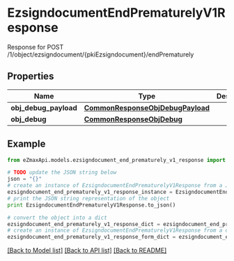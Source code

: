# EzsigndocumentEndPrematurelyV1Response

Response for POST /1/object/ezsigndocument/{pkiEzsigndocument}/endPrematurely

## Properties
Name | Type | Description | Notes
------------ | ------------- | ------------- | -------------
**obj_debug_payload** | [**CommonResponseObjDebugPayload**](CommonResponseObjDebugPayload.md) |  | 
**obj_debug** | [**CommonResponseObjDebug**](CommonResponseObjDebug.md) |  | [optional] 

## Example

```python
from eZmaxApi.models.ezsigndocument_end_prematurely_v1_response import EzsigndocumentEndPrematurelyV1Response

# TODO update the JSON string below
json = "{}"
# create an instance of EzsigndocumentEndPrematurelyV1Response from a JSON string
ezsigndocument_end_prematurely_v1_response_instance = EzsigndocumentEndPrematurelyV1Response.from_json(json)
# print the JSON string representation of the object
print EzsigndocumentEndPrematurelyV1Response.to_json()

# convert the object into a dict
ezsigndocument_end_prematurely_v1_response_dict = ezsigndocument_end_prematurely_v1_response_instance.to_dict()
# create an instance of EzsigndocumentEndPrematurelyV1Response from a dict
ezsigndocument_end_prematurely_v1_response_form_dict = ezsigndocument_end_prematurely_v1_response.from_dict(ezsigndocument_end_prematurely_v1_response_dict)
```
[[Back to Model list]](../README.md#documentation-for-models) [[Back to API list]](../README.md#documentation-for-api-endpoints) [[Back to README]](../README.md)


